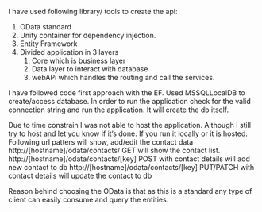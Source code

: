 I have used following library/ tools to create the api:
1. OData standard 
2. Unity container for dependency injection.
3. Entity Framework
3. Divided application in 3 layers
    1. Core which is business layer
    2. Data layer to interact with database
    3. webAPi which handles the routing and call the services.

I have followed code first approach with the EF. Used MSSQLLocalDB to create/access database.
In order to run the application check for the valid connection string and run the application. It will create the db itself.

Due to time constrain I was not able to host the application. Although I still try to host and let you know if it’s done.
If you run it locally or it is hosted. Following url patters will show, add/edit the contact data
http://[hostname]/odata/contacts/
GET will show the contact list.
http://[hostname]/odata/contacts/[key]
POST with contact details will add new contact to db
http://[hostname]/odata/contacts/[key]
PUT/PATCH with contact details will update the contact to db

Reason behind choosing the OData is that as this is a standard any type of client can easily consume and query the entities.
 
